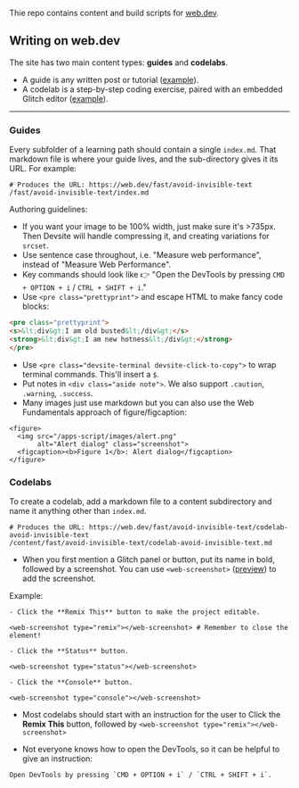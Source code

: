 Thie repo contains content and build scripts for [web.dev](https://web.dev).

## Writing on web.dev

The site has two main content types: **guides** and **codelabs**.


- A guide is any written post or tutorial ([example](https://web.dev/fast/use-imagemin-to-compress-images)).
- A codelab is a step-by-step coding exercise, paired with an embedded Glitch editor ([example](https://web.dev/fast/use-imagemin-to-compress-images/codelab-imagemin-webpack)).

---

### Guides

Every subfolder of a learning path should contain a single `index.md`. That markdown file is where your guide lives, and the sub-directory gives it its URL. For example:

```
# Produces the URL: https://web.dev/fast/avoid-invisible-text
/fast/avoid-invisible-text/index.md
```

Authoring guidelines:

- If you want your image to be 100% width, just make sure it's >735px. Then Devsite will handle compressing it, and creating variations for `srcset`.
- Use sentence case throughout, i.e. "Measure web performance", instead of "Measure Web Performance".
- Key commands should look like 👉 "Open the DevTools by pressing `CMD + OPTION + i` / `CTRL + SHIFT + i`."
- Use `<pre class="prettyprint">` and escape HTML to make fancy code blocks:

```html
<pre class="prettyprint">
<s>&lt;div&gt;I am old busted&lt;/div&gt;</s>
<strong>&lt;div&gt;I am new hotness&lt;/div&gt;</strong>
</pre>
```

- Use `<pre class="devsite-terminal devsite-click-to-copy">` to wrap terminal commands. This'll insert a `$`.
- Put notes in `<div class="aside note">`. We also support `.caution`, `.warning`, `.success`.
- Many images just use markdown but you can also use the Web Fundamentals approach of figure/figcaption:
```
<figure>
  <img src="/apps-script/images/alert.png"
       alt="Alert dialog" class="screenshot">
  <figcaption><b>Figure 1</b>: Alert dialog</figcaption>
</figure>
```

### Codelabs

To create a codelab, add a markdown file to a content subdirectory and name it anything other than `index.md`.

```
# Produces the URL: https://web.dev/fast/avoid-invisible-text/codelab-avoid-invisible-text
/content/fast/avoid-invisible-text/codelab-avoid-invisible-text.md
```

- When you first mention a Glitch panel or button, put its name in bold, followed by a screenshot. You can use `<web-screenshot>` ([preview](https://glitch.com/edit/#!/web-screenshot)) to add the screenshot.

Example:
```
- Click the **Remix This** button to make the project editable.

<web-screenshot type="remix"></web-screenshot> # Remember to close the element!

- Click the **Status** button.

<web-screenshot type="status"></web-screenshot>

- Click the **Console** button.

<web-screenshot type="console"></web-screenshot>
```

- Most codelabs should start with an instruction for the user to Click the **Remix This** button, followed by `<web-screenshot type="remix"></web-screenshot>`

- Not everyone knows how to open the DevTools, so it can be helpful to give an instruction:

```
Open DevTools by pressing `CMD + OPTION + i` / `CTRL + SHIFT + i`.
```

